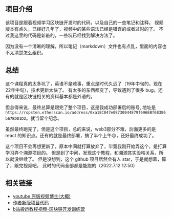 ## 项目介绍

该项目是跟着视频学习区块链开发时的代码，以及自己的一些笔记和注释。
视频版本有点久，已经好几年了，视频中的某些语法已经是错误的或者过时的了。
不过我这里的代码是新敲的，一些坑已经找到解决方法了。

因为没有一个清晰的理解，所以笔记（markdown）文件也有点乱，里面的内容也不太清楚怎么组织。

## 总结

这个课程真的太多坑了，英语不是难事，重点是时代久远了（19年中旬的，现在22年中旬），技术更新太快了。
有太多的东西都变了，导致遇到了很多 bug。还有的就是区块链相关的资料基本都是外语的。

但总得来说，最终总算是跟完了整个项目，这是我成功部署后的账号, 地址是 `https://ropsten.etherscan.io/address/0xa18C047e08730044E79f696EBf68386b67BD81D2`。就当留个纪念。

虽然最终跑完了，但是这个项目，总的来说，web3部分不难，后面更多的是 react 的知识点。还有的就是最终部署，搞了半个上午😣，还好最终成功了。

这个项目不会再想更新了，原本中间就打算放弃了，毕竟我刚开始弄这个，是打算学习弄个溯源项目的。
但是到了中间，发现这个教程，和溯源其实没啥关系，所以就没继续了。
但是没想到，这个 github 项目居然会有人 star，于是就想着，算了，跟完视频吧。
此时的代码全部都是能跑的（2022.7.12 12:50）

## 相关链接

* [youtube 原版视频博主(大概)](https://www.youtube.com/c/DappUniversity/featured)
* [作者新版项目代码](https://github.com/GlitchicaL/project-arcadia)
* [b站搬运教程视频-区块链开发训练营](https://www.bilibili.com/video/BV153411N7to)
